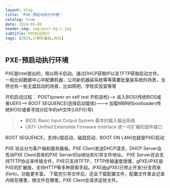 ```yaml
---
layout: blog
title: "PXE-预启动执行环境"
catalog: true
date: 2024-05-08
header-img: img/post-bg-1.jpg
subtitle: PXE协议简介
tags: [2024,计算机基础,协议]
---
```

## PXE-预启动执行环境
PXE是Intel提出的，用以网卡启动。通过DHCP获取IP以及TFTP获取启动文件。
一般比如数据中心中配置机器，公司新机器装系统等等需要批量装系统的场景，当然也有一些无盘启动的场景，比如网吧、学校实验室等等

开机启动过程：
POST(power on self test 开机自检)-->
    进入BIOS(传统BIOS或者UEFI)-->
    BOOT SEQUENCE(选择启动载体)--->
    加载MBR的bootloader(传统BIOS)或者寻找分区中的efi文件(UEFI引导)

> + BIOS: Basic Input Output System 基本的输入输出系统
> + UEFI: Unified Extensible Firmware Interface 统一可扩展的固件接口

BOOT SEQUENCE，支持U盘启动、磁盘启动、BOOT ON LAN(也就是PXE)启动

PXE 协议分为客户端和服务器端，PXE Client发送DHCP请求，DHCP Server会告诉PXE Client具体的PXE Server的ip地址和引导文件地址。
PXE Server还会支持TFTP协议来传输文件，PXE只支持TFTP，TFTP传输速度很慢，gPXE/iPXE是PXE的扩展版，支持HTTP等多种获取手段。iPXE由gPXE(已停止开发)分支而来(fork)，功能更丰富。
下载完引导文件后，还会下载配置文件，配置文件里会记录内核在哪里，根文件在哪里。PXE Client会请求这些文件。